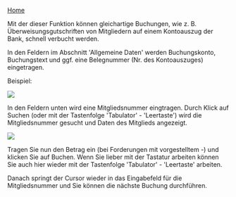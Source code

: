 [Home](MIA-Hilfeseiten.md)

Mit der dieser Funktion können gleichartige Buchungen, wie z. B. Überweisungsgutschriften von Mitgliedern auf einem Kontoauszug der Bank, schnell verbucht werden.

In den Feldern im Abschnitt 'Allgemeine Daten' werden Buchungskonto, Buchungstext und ggf. eine Belegnummer (Nr. des Kontoauszuges) eingetragen.

Beispiel:

![](http://des-mia.de/confluence/download/attachments/6062281/Bildschirmfoto%202014-11-14%20um%2008.20.02.png?version=1&modificationDate=1415949674000&api=v2)

In den Feldern unten wird eine Mitgliedsnummer eingtragen. Durch Klick auf Suchen (oder mit der Tastenfolge 'Tabulator' - 'Leertaste') wird die Mitgliedsnummer gesucht und Daten des Mitglieds angezeigt.

![](http://des-mia.de/confluence/download/attachments/6062281/Bildschirmfoto%202014-11-14%20um%2008.21.48.png?version=1&modificationDate=1415949859000&api=v2)

Tragen Sie nun den Betrag ein (bei Forderungen mit vorgestelltem -) und klicken Sie auf Buchen. Wenn Sie lieber mit der Tastatur arbeiten können Sie auch hier wieder mit der Tastenfolge 'Tabulator' - 'Leertaste' arbeiten.

Danach springt der Cursor wieder in das Eingabefeld für die Mitgliedsnummer und Sie können die nächste Buchung durchführen.